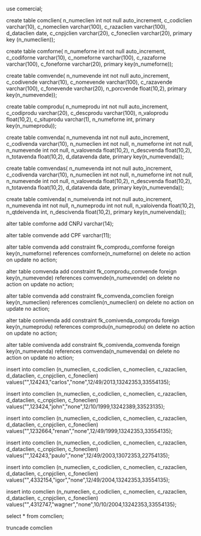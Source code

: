 

use comercial;

 create table comclien(
n_numeclien int not null auto_increment,
c_codiclien varchar(10),
c_nomeclien varchar(100),
c_razaclien varchar(100),
d_dataclien date,
c_cnpjclien varchar(20),
c_foneclien varchar(20),
primary key (n_numeclien));

create table comforne(
n_numeforne int not null auto_increment,
c_codiforne varchar(10),
c_nomeforne varchar(100),
c_razaforne varchar(100),
c_foneforne varchar(20),
primary key(n_numeforne));

create table comvende( 
n_numevende int not null auto_increment,
c_codivende varchar(10),
c_nomevende varchar(100),
c_razavende varchar(100),
c_fonevende varchar(20),
n_porcvende float(10,2),
primary key(n_numevende));

create table comprodu(
n_numeprodu int not null auto_increment,
c_codiprodu varchar(20),
c_descprodu varchar(100),
n_valoprodu float(10,2),
c_situprodu varchar(1),
n_numeforne int,
primary key(n_numeprodu));

create table comvenda(
n_numevenda int not null auto_increment,
c_codivenda varchar(10),
n_numeclien int not null,
n_numeforne int not null,
n_numevende int not null,
n_valovenda float(10,2),
n_descvenda float(10,2),
n_totavenda float(10,2),
d_datavenda date,
primary key(n_numevenda));


create table comvendas(
n_numevenda int not null auto_increment,
c_codivenda varchar(10),
n_numeclien int not null,
n_numeforne int not null,
n_numevende int not null,
n_valovenda float(10,2),
n_descvenda float(10,2),
n_totavenda float(10,2),
d_datavenda date,
primary key(n_numevenda));

create table comivenda(
n_numeivenda int not null auto_increment,
n_numevenda int not null,
n_numeprodu int not null,
n_valoivenda float(10,2),
n_qtdeivenda int,
n_descivenda float(10,2),
primary key(n_numeivenda));

alter table comforne add CNPJ varchar(14);

alter table comvende add CPF varchar(11);

alter table comvenda add constraint fk_comprodu_comforne
foreign key(n_numeforne)
references comforne(n_numeforne)
on delete no action
on update no action;

alter table comvenda add constraint fk_comprodu_comvende
foreign key(n_numevende)
references comvende(n_numevende)
on delete no action
on update no action;

alter table comvenda add constraint fk_comvenda_comclien
foreign key(n_numeclien)
references comclien(n_numeclien)
on delete no action
on update no action;

alter table comivenda add constraint fk_comivenda_comprodu
foreign key(n_numeprodu)
references comprodu(n_numeprodu)
on delete no action
on update no action;

alter table comivenda add constraint fk_comivenda_comvenda
foreign key(n_numevenda)
references comvenda(n_numevenda)
on delete no action
on update no action;




insert into comclien
(n_numeclien, c_codiclien, c_nomeclien, c_razaclien,
d_dataclien, c_cnpjclien, c_foneclien)
values("",124243,"carlos","none",12/49/2013,13242353,33554135);


insert into comclien
(n_numeclien, c_codiclien, c_nomeclien, c_razaclien,
d_dataclien, c_cnpjclien, c_foneclien)
values("",123424,"john","none",12/10/1999,13242389,33523135);

insert into comclien
(n_numeclien, c_codiclien, c_nomeclien, c_razaclien,
d_dataclien, c_cnpjclien, c_foneclien)
values("",1232664,"renan","none",12/49/1999,13242353,33554135);

insert into comclien
(n_numeclien, c_codiclien, c_nomeclien, c_razaclien,
d_dataclien, c_cnpjclien, c_foneclien)
values("",124243,"paulo","none",12/49/2003,13072353,22754135);

insert into comclien
(n_numeclien, c_codiclien, c_nomeclien, c_razaclien,
d_dataclien, c_cnpjclien, c_foneclien)
values("",4332154,"igor","none",12/49/2004,13242353,33554135);

insert into comclien
(n_numeclien, c_codiclien, c_nomeclien, c_razaclien,
d_dataclien, c_cnpjclien, c_foneclien)
values("",4312747,"wagner","none",10/10/2004,13242353,33554135);

select * from comclien;

truncade comclien

